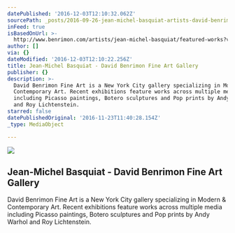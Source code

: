 ```yaml
---
datePublished: '2016-12-03T12:10:32.062Z'
sourcePath: _posts/2016-09-26-jean-michel-basquiat-artists-david-benrimon-fine-art-s.md
inFeed: true
isBasedOnUrl: >-
  http://www.benrimon.com/artists/jean-michel-basquiat/featured-works?view=slider#2
author: []
via: {}
dateModified: '2016-12-03T12:10:22.256Z'
title: Jean-Michel Basquiat - David Benrimon Fine Art Gallery
publisher: {}
description: >-
  David Benrimon Fine Art is a New York City gallery specializing in Modern &
  Contemporary Art. Recent exhibitions feature works across multiple media
  including Picasso paintings, Botero sculptures and Pop prints by Andy Warhol
  and Roy Lichtenstein.
starred: false
datePublishedOriginal: '2016-11-23T11:40:28.154Z'
_type: MediaObject

---
```

<article style=""><img src="https://imgflo.herokuapp.com/graph/2b2431f8e7ba7b0/04938da35f2876a4476649c1aac147a1/noop.jpeg?input=https%3A%2F%2Fs3.amazonaws.com%2Ffiles.collageplatform.com.prod%2Fimage_cache%2F1010x580_fit%2F54188ee109a72c022291c1d0%2Fd3b310a8ae2784f59c1a8ef86fe9975e.jpeg" /><h1>Jean-Michel Basquiat - David Benrimon Fine Art Gallery</h1><p>David Benrimon Fine Art is a New York City gallery specializing in Modern &amp; Contemporary Art. Recent exhibitions feature works across multiple media including Picasso paintings, Botero sculptures and Pop prints by Andy Warhol and Roy Lichtenstein.</p></article>
